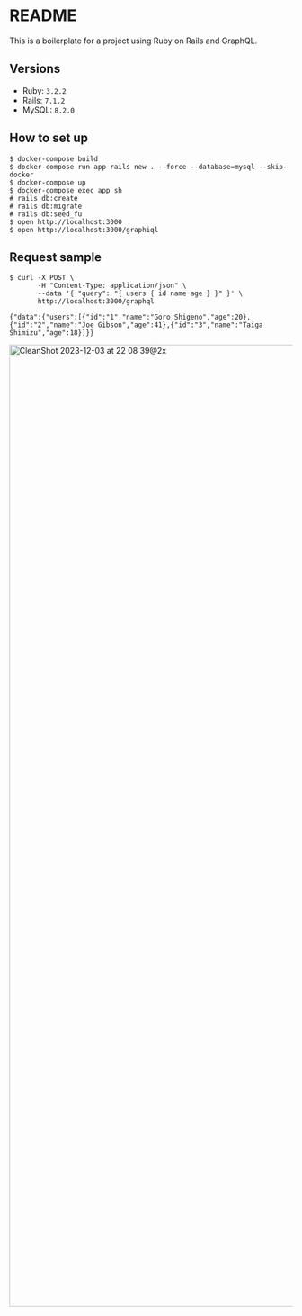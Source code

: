 # README

This is a boilerplate for a project using Ruby on Rails and GraphQL.

## Versions

- Ruby: `3.2.2`
- Rails: `7.1.2`
- MySQL: `8.2.0`

## How to set up

```shell:
$ docker-compose build
$ docker-compose run app rails new . --force --database=mysql --skip-docker
$ docker-compose up
$ docker-compose exec app sh
# rails db:create
# rails db:migrate
# rails db:seed_fu
$ open http://localhost:3000
$ open http://localhost:3000/graphiql
```

## Request sample

```shell:
$ curl -X POST \
       -H "Content-Type: application/json" \
       --data '{ "query": "{ users { id name age } }" }' \
       http://localhost:3000/graphql

{"data":{"users":[{"id":"1","name":"Goro Shigeno","age":20},{"id":"2","name":"Joe Gibson","age":41},{"id":"3","name":"Taiga Shimizu","age":18}]}}
```
<img width="1710" alt="CleanShot 2023-12-03 at 22 08 39@2x" src="https://github.com/nyshk97/graphrails_template/assets/38527299/b89abe03-0ac9-4136-8875-ddf131af41c7">
